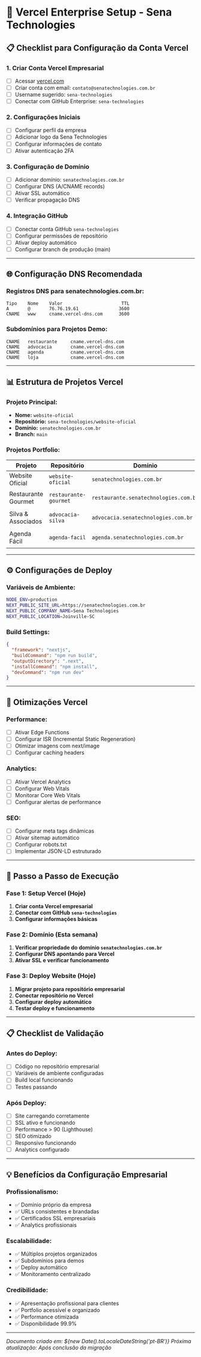 # 🚀 Vercel Enterprise Setup - Sena Technologies

## 📋 Checklist para Configuração da Conta Vercel

### 1. **Criar Conta Vercel Empresarial**
- [ ] Acessar [vercel.com](https://vercel.com)
- [ ] Criar conta com email: `contato@senatechnologies.com.br`
- [ ] Username sugerido: `sena-technologies`
- [ ] Conectar com GitHub Enterprise: `sena-technologies`

### 2. **Configurações Iniciais**
- [ ] Configurar perfil da empresa
- [ ] Adicionar logo da Sena Technologies
- [ ] Configurar informações de contato
- [ ] Ativar autenticação 2FA

### 3. **Configuração de Domínio**
- [ ] Adicionar domínio: `senatechnologies.com.br`
- [ ] Configurar DNS (A/CNAME records)
- [ ] Ativar SSL automático
- [ ] Verificar propagação DNS

### 4. **Integração GitHub**
- [ ] Conectar conta GitHub `sena-technologies`
- [ ] Configurar permissões de repositório
- [ ] Ativar deploy automático
- [ ] Configurar branch de produção (main)

---

## 🌐 **Configuração DNS Recomendada**

### **Registros DNS para senatechnologies.com.br:**
```
Tipo    Nome    Valor                      TTL
A       @       76.76.19.61               3600
CNAME   www     cname.vercel-dns.com      3600
```

### **Subdomínios para Projetos Demo:**
```
CNAME   restaurante     cname.vercel-dns.com
CNAME   advocacia       cname.vercel-dns.com
CNAME   agenda          cname.vercel-dns.com
CNAME   loja            cname.vercel-dns.com
```

---

## 📊 **Estrutura de Projetos Vercel**

### **Projeto Principal:**
- **Nome:** `website-oficial`
- **Repositório:** `sena-technologies/website-oficial`
- **Domínio:** `senatechnologies.com.br`
- **Branch:** `main`

### **Projetos Portfolio:**
| Projeto | Repositório | Domínio | Status |
|---------|-------------|---------|--------|
| Website Oficial | `website-oficial` | `senatechnologies.com.br` | 🚧 Migração |
| Restaurante Gourmet | `restaurante-gourmet` | `restaurante.senatechnologies.com.br` | 📋 Planejado |
| Silva & Associados | `advocacia-silva` | `advocacia.senatechnologies.com.br` | 📋 Planejado |
| Agenda Fácil | `agenda-facil` | `agenda.senatechnologies.com.br` | 📋 Planejado |

---

## ⚙️ **Configurações de Deploy**

### **Variáveis de Ambiente:**
```bash
NODE_ENV=production
NEXT_PUBLIC_SITE_URL=https://senatechnologies.com.br
NEXT_PUBLIC_COMPANY_NAME=Sena Technologies
NEXT_PUBLIC_LOCATION=Joinville-SC
```

### **Build Settings:**
```json
{
  "framework": "nextjs",
  "buildCommand": "npm run build",
  "outputDirectory": ".next",
  "installCommand": "npm install",
  "devCommand": "npm run dev"
}
```

---

## 🔧 **Otimizações Vercel**

### **Performance:**
- [ ] Ativar Edge Functions
- [ ] Configurar ISR (Incremental Static Regeneration)
- [ ] Otimizar imagens com next/image
- [ ] Configurar caching headers

### **Analytics:**
- [ ] Ativar Vercel Analytics
- [ ] Configurar Web Vitals
- [ ] Monitorar Core Web Vitals
- [ ] Configurar alertas de performance

### **SEO:**
- [ ] Configurar meta tags dinâmicas
- [ ] Ativar sitemap automático
- [ ] Configurar robots.txt
- [ ] Implementar JSON-LD estruturado

---

## 🚀 **Passo a Passo de Execução**

### **Fase 1: Setup Vercel (Hoje)**
1. **Criar conta Vercel empresarial**
2. **Conectar com GitHub `sena-technologies`**
3. **Configurar informações básicas**

### **Fase 2: Domínio (Esta semana)**
1. **Verificar propriedade do domínio `senatechnologies.com.br`**
2. **Configurar DNS apontando para Vercel**
3. **Ativar SSL e verificar funcionamento**

### **Fase 3: Deploy Website (Hoje)**
1. **Migrar projeto para repositório empresarial**
2. **Conectar repositório no Vercel**
3. **Configurar deploy automático**
4. **Testar deploy e funcionamento**

---

## 📋 **Checklist de Validação**

### **Antes do Deploy:**
- [ ] Código no repositório empresarial
- [ ] Variáveis de ambiente configuradas
- [ ] Build local funcionando
- [ ] Testes passando

### **Após Deploy:**
- [ ] Site carregando corretamente
- [ ] SSL ativo e funcionando
- [ ] Performance > 90 (Lighthouse)
- [ ] SEO otimizado
- [ ] Responsivo funcionando
- [ ] Analytics configurado

---

## 💡 **Benefícios da Configuração Empresarial**

### **Profissionalismo:**
- ✅ Domínio próprio da empresa
- ✅ URLs consistentes e brandadas
- ✅ Certificados SSL empresariais
- ✅ Analytics profissionais

### **Escalabilidade:**
- ✅ Múltiplos projetos organizados
- ✅ Subdomínios para demos
- ✅ Deploy automático
- ✅ Monitoramento centralizado

### **Credibilidade:**
- ✅ Apresentação profissional para clientes
- ✅ Portfolio acessível e organizado
- ✅ Performance otimizada
- ✅ Disponibilidade 99.9%

---

*Documento criado em: ${new Date().toLocaleDateString('pt-BR')}*
*Próxima atualização: Após conclusão da migração*
